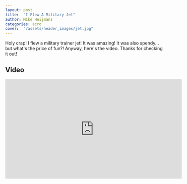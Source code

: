 ```yaml
---
layout: post
title:  "I Flew A Military Jet"
author: Mike Heijmans
categories: acro
cover:  "/assets/header_images/jet.jpg"
---
```


Holy crap! I flew a military trainer jet! It was amazing! It was also spendy... but what's the price of fun?! Anyway, here's the video. Thanks for checking it out!

## Video

<iframe width="560" height="315" src="https://www.youtube.com/embed/u5E4JbSmXQI" frameborder="0" allow="accelerometer; autoplay; encrypted-media; gyroscope; picture-in-picture" allowfullscreen></iframe>
